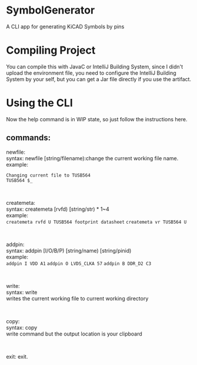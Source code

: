 # SymbolGenerator

A CLI app for generating KiCAD Symbols by pins

# Compiling Project

You can compile this with JavaC or IntelliJ Building System, since I didn't upload the environment file, you need to configure the IntelliJ Building System by your self, but you can get a Jar file directly if you use the artifact.

# Using the CLI

Now the help command is in WIP state, so just follow the instructions here.

## commands:

newfile:
<br>
syntax: newfile [string/filename):change the current working file name.
<br>
example:<br>

```$_ newfile TUSB564
Changing current file to TUSB564
TUSB564 $_
```

<br>

createmeta:
<br>
syntax: createmeta [rvfd) [string/str) * 1~4
<br>
example:<br>
```createmeta rvfd U TUSB564 footprint datasheet```
```createmeta vr TUSB564 U```

<br>

addpin:
<br>
syntax: addpin [I/O/B/P) [string/name) [string/pinid)
<br>
example:<br>
```addpin I VDD A1```
```addpin O LVDS_CLKA 57```
```addpin B DDR_D2 C3```

<br>

write:
<br>
syntax: write
<br>
writes the current working file to current working directory

<br>

copy:
<br>
syntax: copy
<br>
write command but the output location is your clipboard

<br>

exit: exit.